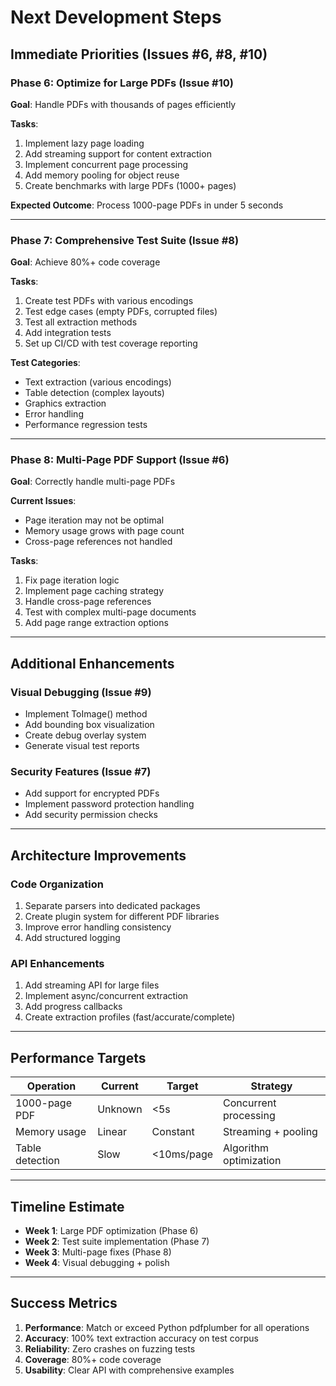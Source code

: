 # Next Development Steps

## Immediate Priorities (Issues #6, #8, #10)

### Phase 6: Optimize for Large PDFs (Issue #10)
**Goal**: Handle PDFs with thousands of pages efficiently

**Tasks**:
1. Implement lazy page loading
2. Add streaming support for content extraction
3. Implement concurrent page processing
4. Add memory pooling for object reuse
5. Create benchmarks with large PDFs (1000+ pages)

**Expected Outcome**: Process 1000-page PDFs in under 5 seconds

---

### Phase 7: Comprehensive Test Suite (Issue #8)
**Goal**: Achieve 80%+ code coverage

**Tasks**:
1. Create test PDFs with various encodings
2. Test edge cases (empty PDFs, corrupted files)
3. Test all extraction methods
4. Add integration tests
5. Set up CI/CD with test coverage reporting

**Test Categories**:
- Text extraction (various encodings)
- Table detection (complex layouts)
- Graphics extraction
- Error handling
- Performance regression tests

---

### Phase 8: Multi-Page PDF Support (Issue #6)
**Goal**: Correctly handle multi-page PDFs

**Current Issues**:
- Page iteration may not be optimal
- Memory usage grows with page count
- Cross-page references not handled

**Tasks**:
1. Fix page iteration logic
2. Implement page caching strategy
3. Handle cross-page references
4. Test with complex multi-page documents
5. Add page range extraction options

---

## Additional Enhancements

### Visual Debugging (Issue #9)
- Implement ToImage() method
- Add bounding box visualization
- Create debug overlay system
- Generate visual test reports

### Security Features (Issue #7)
- Add support for encrypted PDFs
- Implement password protection handling
- Add security permission checks

---

## Architecture Improvements

### Code Organization
1. Separate parsers into dedicated packages
2. Create plugin system for different PDF libraries
3. Improve error handling consistency
4. Add structured logging

### API Enhancements
1. Add streaming API for large files
2. Implement async/concurrent extraction
3. Add progress callbacks
4. Create extraction profiles (fast/accurate/complete)

---

## Performance Targets

| Operation | Current | Target | Strategy |
|-----------|---------|--------|----------|
| 1000-page PDF | Unknown | <5s | Concurrent processing |
| Memory usage | Linear | Constant | Streaming + pooling |
| Table detection | Slow | <10ms/page | Algorithm optimization |

---

## Timeline Estimate

- **Week 1**: Large PDF optimization (Phase 6)
- **Week 2**: Test suite implementation (Phase 7)
- **Week 3**: Multi-page fixes (Phase 8)
- **Week 4**: Visual debugging + polish

---

## Success Metrics

1. **Performance**: Match or exceed Python pdfplumber for all operations
2. **Accuracy**: 100% text extraction accuracy on test corpus
3. **Reliability**: Zero crashes on fuzzing tests
4. **Coverage**: 80%+ code coverage
5. **Usability**: Clear API with comprehensive examples